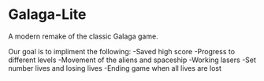 # Galaga-Lite

A modern remake of the classic Galaga game.

Our goal is to impliment the following:
	-Saved high score
	-Progress to different levels
	-Movement of the aliens and spaceship
	-Working lasers
	-Set number lives and losing lives
	-Ending game when all lives are lost
